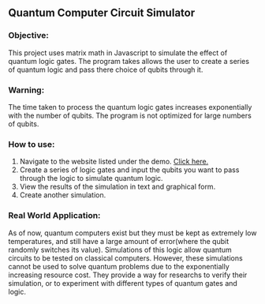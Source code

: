 ## Quantum Computer Circuit Simulator

### Objective:
This project uses matrix math in Javascript to simulate the effect of quantum logic gates. The program takes allows the user to create a series of quantum logic and pass there choice of qubits through it.  

### Warning:
The time taken to process the quantum logic gates increases exponentially with the number of qubits. The program is not optimized for large numbers of qubits.

### How to use:
1. Navigate to the website listed under the demo. [Click here.](https://ryanlatimer.github.io/Quantum-Computer-Simulation)
2. Create a series of logic gates and input the qubits you want to pass through the logic to simulate quantum logic.
3. View the results of the simulation in text and graphical form.
4. Create another simulation.

### Real World Application:
As of now,  quantum computers exist but they must be kept as extremely low temperatures, and still have a large amount of error(where the qubit randomly switches its value). Simulations of this logic allow quantum circuits to be tested on classical computers. However, these simulations cannot be used to solve quantum problems due to the exponentially increasing resource cost. They provide a way for researchs to verify their simulation, or to experiment with different types of quantum gates and logic.
